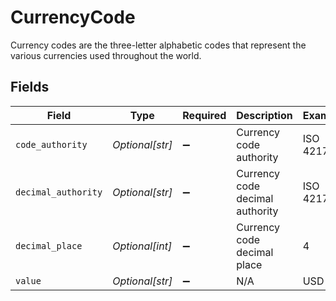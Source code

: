 # CurrencyCode

Currency codes are the three-letter alphabetic codes that represent the various currencies used throughout the world.


## Fields

| Field                           | Type                            | Required                        | Description                     | Example                         |
| ------------------------------- | ------------------------------- | ------------------------------- | ------------------------------- | ------------------------------- |
| `code_authority`                | *Optional[str]*                 | :heavy_minus_sign:              | Currency code authority         | ISO 4217                        |
| `decimal_authority`             | *Optional[str]*                 | :heavy_minus_sign:              | Currency code decimal authority | ISO 4217                        |
| `decimal_place`                 | *Optional[int]*                 | :heavy_minus_sign:              | Currency code decimal place     | 4                               |
| `value`                         | *Optional[str]*                 | :heavy_minus_sign:              | N/A                             | USD                             |